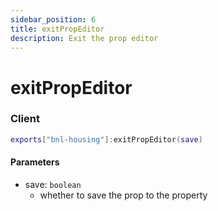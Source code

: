 ```yaml
---
sidebar_position: 6
title: exitPropEditor
description: Exit the prop editor
---
```


# exitPropEditor

### Client

```lua
exports["bnl-housing"]:exitPropEditor(save)
```

#### Parameters

- save: `boolean`
  - whether to save the prop to the property
